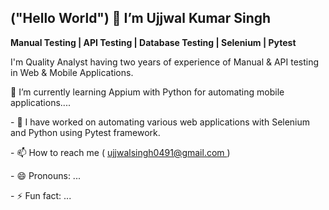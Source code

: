 <p><h2>("Hello World") 👋 I’m Ujjwal Kumar Singh</h2></p>
  <p></p><b>Manual Testing | API Testing | Database Testing | Selenium | Pytest </b></p>
  <p>I'm  Quality Analyst having two years of experience of Manual & API testing in Web & Mobile Applications. </p>
<p>🌱 I’m currently learning Appium with Python for automating mobile applications....</p>
<p>- 💞️ I have worked on automating various web applications with Selenium and Python using Pytest framework.</p>
<p>- 📫 How to reach me ( <a href="url">ujjwalsingh0491@gmail.com </a>)</p>
<p>- 😄 Pronouns: ...</p>
<p>- ⚡ Fun fact: ...</p>

<!---
angrybird04/angrybird04 is a ✨ special ✨ repository because its `README.md` (this file) appears on your GitHub profile.
You can click the Preview link to take a look at your changes.
--->
